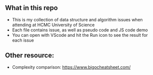 ## What in this repo
- This is my collection of data structure and algorithm issues when attending at HCMC University of Science
- Each file contains issue, as well as pseudo code and JS code demo
- You can open with VScode and hit the Run icon to see the result for each issue

## Other resource:
- Complexity comparison: https://www.bigocheatsheet.com/